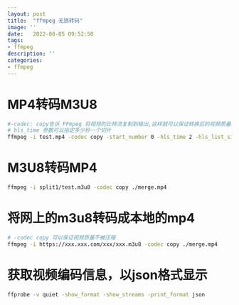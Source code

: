 ```yaml
---
layout: post
title:  "ffmpeg 无损转码"
image: ''
date:   2022-08-05 09:52:50
tags:
- ffmpeg
description: ''
categories: 
- ffmpeg
---
```


# MP4转码M3U8
```sh
#-codec: copy告诉 FFmpeg 将视频的比特流复制到输出,这样就可以保证转换后的视频质量跟之前是一致的
# hls_time 参数可以指定多少秒一个切片
ffmpeg -i test.mp4 -codec copy -start_number 0 -hls_time 2 -hls_list_size 0 -f hls split1/test.m3u8
```
# M3U8转码MP4
```sh
ffmpeg -i split1/test.m3u8 -codec copy ./merge.mp4
```  

# 将网上的m3u8转码成本地的mp4
```sh
# -codec copy 可以保证视频质量不被压缩
ffmpeg -i https://xxx.xxx.com/xxx/xxx.m3u8 -codec copy ./merge.mp4
```

# 获取视频编码信息，以json格式显示
```sh
ffprobe -v quiet -show_format -show_streams -print_format json
```


